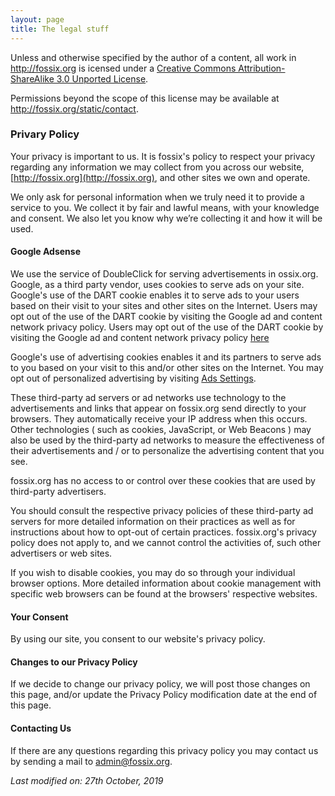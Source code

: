 ```yaml
---
layout: page
title: The legal stuff
---
```


Unless and otherwise specified by the author of a content, all work in <a
xmlns:cc="http://creativecommons.org/ns#" href="http://fossix.org"
property="cc:attributionName" rel="cc:attributionURL">http://fossix.org</a> is
icensed under a <a rel="license"
href="http://creativecommons.org/licenses/by-sa/3.0/deed.en_US">Creative Commons
Attribution-ShareAlike 3.0 Unported License</a>.

Permissions beyond the scope of this license may be available at <a
xmlns:cc="http://creativecommons.org/ns#" href="http://fossix.org/static/contact"
rel="cc:morePermissions">http://fossix.org/static/contact</a>.

### Privary Policy
Your privacy is important to us. It is fossix's policy to respect your privacy
regarding any information we may collect from you across our website,
[http://fossix.org](http://fossix.org), and other sites we own and operate.

We only ask for personal information when we truly need it to provide a service
to you. We collect it by fair and lawful means, with your knowledge and
consent. We also let you know why we’re collecting it and how it will be used.

#### Google Adsense

We use the service of DoubleClick for serving advertisements in
ossix.org. Google, as a third party vendor, uses cookies to serve ads on your
site. Google's use of the DART cookie enables it to serve ads to your users
based on their visit to your sites and other sites on the Internet. Users may
opt out of the use of the DART cookie by visiting the Google ad and content
network privacy policy. Users may opt out of the use of the DART cookie by
visiting the Google ad and content network privacy policy
[here](http://www.google.com/privacy_ads.html)

Google's use of advertising cookies enables it and its partners to serve ads to
you based on your visit to this and/or other sites on the Internet. You may opt
out of personalized advertising by visiting [Ads
Settings](https://www.google.com/settings/ads).

These third-party ad servers or ad networks use technology to the advertisements
and links that appear on fossix.org send directly to your browsers. They
automatically receive your IP address when this occurs. Other technologies (
such as cookies, JavaScript, or Web Beacons ) may also be used by the
third-party ad networks to measure the effectiveness of their advertisements and
/ or to personalize the advertising content that you see.

fossix.org has no access to or control over these cookies that are used by
third-party advertisers.

You should consult the respective privacy policies of these third-party ad
servers for more detailed information on their practices as well as for
instructions about how to opt-out of certain practices. fossix.org's privacy
policy does not apply to, and we cannot control the activities of, such other
advertisers or web sites.

If you wish to disable cookies, you may do so through your individual browser
options. More detailed information about cookie management with specific web
browsers can be found at the browsers' respective websites.

#### Your Consent
By using our site, you consent to our website's privacy policy.

#### Changes to our Privacy Policy
If we decide to change our privacy policy, we will post those changes on this
page, and/or update the Privacy Policy modification date at the end of this
page.

#### Contacting Us
If there are any questions regarding this privacy policy you may contact us by
sending a mail to admin@fossix.org.

<div class="float-right">
  <em>Last modified on: 27<super>th</super> October, 2019</em>
</div>
